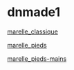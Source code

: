# dnmade1


[marelle_classique](./dnmade1/html_vr2/marelle/VR_marelle_classique.html)

[marelle_pieds](https://github.com/Arrri/dnmade1/blob/main/html_vr2/marelle/vr_marelle_pieds.html)

[marelle_pieds-mains](https://github.com/Arrri/dnmade1/blob/main/html_vr2/marelle/vr_marelle_pieds-mains.html)
